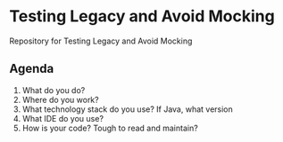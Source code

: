 # Testing Legacy and Avoid Mocking

Repository for Testing Legacy and Avoid Mocking


## Agenda

1. What do you do?
2. Where do you work?
3. What technology stack do you use? If Java, what version
4. What IDE do you use?
5. How is your code? Tough to read and maintain?
